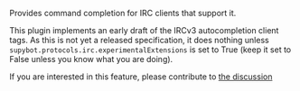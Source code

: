 Provides command completion for IRC clients that support it.

This plugin implements an early draft of the IRCv3 autocompletion client tags.
As this is not yet a released specification, it does nothing unless
`supybot.protocols.irc.experimentalExtensions` is set to True (keep it set to
False unless you know what you are doing).

If you are interested in this feature, please contribute to
[the discussion](https://github.com/ircv3/ircv3-specifications/pull/415>)
